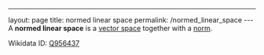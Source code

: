---
 layout: page
 title: normed linear space
 permalink: /normed_linear_space
---A **normed linear space** is a [vector space](https://defsmath.github.io/DefsMath/vector_space) together with a [norm](https://defsmath.github.io/DefsMath/norm).

Wikidata ID: [Q956437](https://www.wikidata.org/wiki/Q956437)
